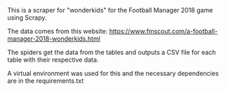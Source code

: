 This is a scraper for "wonderkids" for the Football Manager 2018 game using Scrapy.

The data comes from this website: https://www.fmscout.com/a-football-manager-2018-wonderkids.html

The spiders get the data from the tables and outputs a CSV file for each table with their respective data.

A virtual environment was used for this and the necessary dependencies are in the requirements.txt
